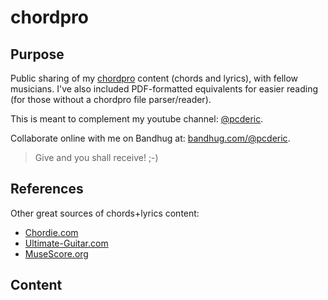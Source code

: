 # chordpro

## Purpose

Public sharing of my [chordpro](https://www.chordpro.org/) content (chords and lyrics), with fellow musicians. I've also included PDF-formatted equivalents for easier reading (for those without a chordpro file parser/reader).

This is meant to complement my youtube channel: [@pcderic](https://www.youtube.com/@pcderic).

Collaborate online with me on Bandhug at: [bandhug.com/@pcderic](https://www.bandhug.com/@pcderic).

> Give and you shall receive! ;-)

## References

Other great sources of chords+lyrics content:

-   [Chordie.com](https://www.chordie.com/index.php)
-   [Ultimate-Guitar.com](https://www.ultimate-guitar.com/)
-   [MuseScore.org](https://musescore.org)

## Content

